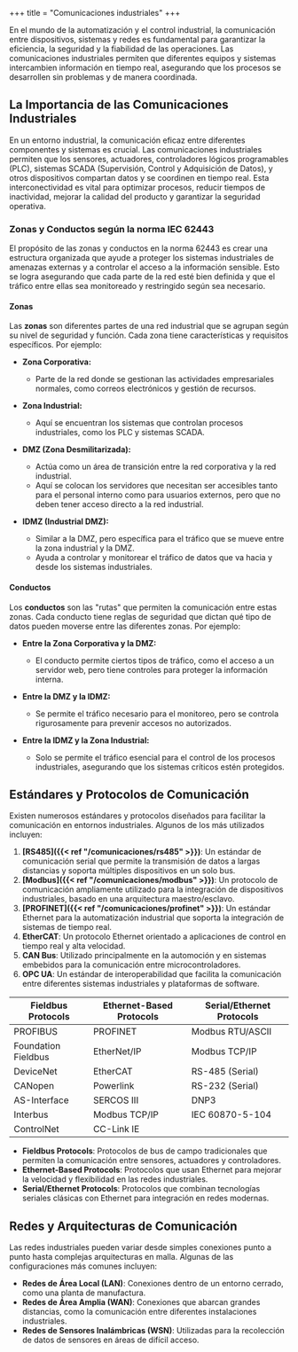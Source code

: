 +++
title = "Comunicaciones industriales"
+++

En el mundo de la automatización y el control industrial, la comunicación entre dispositivos, sistemas y redes es fundamental para garantizar la eficiencia, la seguridad y la fiabilidad de las operaciones.
Las comunicaciones industriales permiten que diferentes equipos y sistemas intercambien información en tiempo real, asegurando que los procesos se desarrollen sin problemas y de manera coordinada.

## La Importancia de las Comunicaciones Industriales
En un entorno industrial, la comunicación eficaz entre diferentes componentes y sistemas es crucial.
Las comunicaciones industriales permiten que los sensores, actuadores, controladores lógicos programables (PLC), sistemas SCADA (Supervisión, Control y Adquisición de Datos), 
y otros dispositivos compartan datos y se coordinen en tiempo real. Esta interconectividad es vital para optimizar procesos, reducir tiempos de inactividad,
mejorar la calidad del producto y garantizar la seguridad operativa.

### Zonas y Conductos según la norma IEC 62443

El propósito de las zonas y conductos en la norma 62443 es crear una estructura organizada que ayude a proteger los sistemas industriales de amenazas externas y a controlar el acceso a la información sensible. Esto se logra asegurando que cada parte de la red esté bien definida y que el tráfico entre ellas sea monitoreado y restringido según sea necesario.

#### Zonas
Las **zonas** son diferentes partes de una red industrial que se agrupan según su nivel de seguridad y función. Cada zona tiene características y requisitos específicos. Por ejemplo:

- **Zona Corporativa:** 
  - Parte de la red donde se gestionan las actividades empresariales normales, como correos electrónicos y gestión de recursos.
  
- **Zona Industrial:** 
  - Aquí se encuentran los sistemas que controlan procesos industriales, como los PLC y sistemas SCADA.
  
- **DMZ (Zona Desmilitarizada):** 
  - Actúa como un área de transición entre la red corporativa y la red industrial.
  - Aquí se colocan los servidores que necesitan ser accesibles tanto para el personal interno como para usuarios externos, pero que no deben tener acceso directo a la red industrial.
  
- **IDMZ (Industrial DMZ):** 
  - Similar a la DMZ, pero específica para el tráfico que se mueve entre la zona industrial y la DMZ.
  - Ayuda a controlar y monitorear el tráfico de datos que va hacia y desde los sistemas industriales.

#### Conductos
Los **conductos** son las "rutas" que permiten la comunicación entre estas zonas. Cada conducto tiene reglas de seguridad que dictan qué tipo de datos pueden moverse entre las diferentes zonas. Por ejemplo:

- **Entre la Zona Corporativa y la DMZ:**
  - El conducto permite ciertos tipos de tráfico, como el acceso a un servidor web, pero tiene controles para proteger la información interna.

- **Entre la DMZ y la IDMZ:**
  - Se permite el tráfico necesario para el monitoreo, pero se controla rigurosamente para prevenir accesos no autorizados.

- **Entre la IDMZ y la Zona Industrial:**
  - Solo se permite el tráfico esencial para el control de los procesos industriales, asegurando que los sistemas críticos estén protegidos.




## Estándares y Protocolos de Comunicación
Existen numerosos estándares y protocolos diseñados para facilitar la comunicación en entornos industriales. Algunos de los más utilizados incluyen:


1. **[RS485]({{< ref "/comunicaciones/rs485" >}})**: Un estándar de comunicación serial que permite la transmisión de datos a largas distancias y soporta múltiples dispositivos en un solo bus.
2. **[Modbus]({{< ref "/comunicaciones/modbus" >}})**: Un protocolo de comunicación ampliamente utilizado para la integración de dispositivos industriales, basado en una arquitectura maestro/esclavo.
3. **[PROFINET]({{< ref "/comunicaciones/profinet" >}})**: Un estándar Ethernet para la automatización industrial que soporta la integración de sistemas de tiempo real.
4. **EtherCAT**: Un protocolo Ethernet orientado a aplicaciones de control en tiempo real y alta velocidad.
5. **CAN Bus**: Utilizado principalmente en la automoción y en sistemas embebidos para la comunicación entre microcontroladores.
6. **OPC UA**: Un estándar de interoperabilidad que facilita la comunicación entre diferentes sistemas industriales y plataformas de software.

| Fieldbus Protocols            | Ethernet-Based Protocols      | Serial/Ethernet Protocols     |
|-------------------------------|-------------------------------|-------------------------------|
| PROFIBUS                      | PROFINET                      | Modbus RTU/ASCII              |
| Foundation Fieldbus            | EtherNet/IP                   | Modbus TCP/IP                 |
| DeviceNet                     | EtherCAT                      | RS-485 (Serial)               |
| CANopen                       | Powerlink                     | RS-232 (Serial)               |
| AS-Interface                  | SERCOS III                    | DNP3                          |
| Interbus                      | Modbus TCP/IP                 | IEC 60870-5-104               |
| ControlNet                    | CC-Link IE                    |                               |


* **Fieldbus Protocols**: Protocolos de bus de campo tradicionales que permiten la comunicación entre sensores, actuadores y controladores.
* **Ethernet-Based Protocols**: Protocolos que usan Ethernet para mejorar la velocidad y flexibilidad en las redes industriales.
* **Serial/Ethernet Protocols**: Protocolos que combinan tecnologías seriales clásicas con Ethernet para integración en redes modernas.

## Redes y Arquitecturas de Comunicación
Las redes industriales pueden variar desde simples conexiones punto a punto hasta complejas arquitecturas en malla. Algunas de las configuraciones más comunes incluyen:

  * **Redes de Área Local (LAN)**: Conexiones dentro de un entorno cerrado, como una planta de manufactura.
  * **Redes de Área Amplia (WAN)**: Conexiones que abarcan grandes distancias, como la comunicación entre diferentes instalaciones industriales.
  * **Redes de Sensores Inalámbricas (WSN)**: Utilizadas para la recolección de datos de sensores en áreas de difícil acceso.

